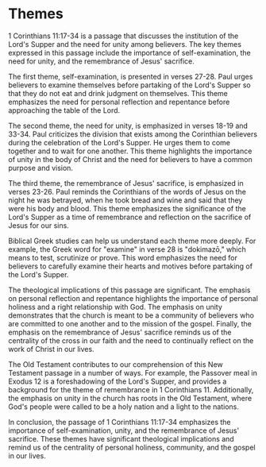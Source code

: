 # Themes

1 Corinthians 11:17-34 is a passage that discusses the institution of the Lord's Supper and the need for unity among believers. The key themes expressed in this passage include the importance of self-examination, the need for unity, and the remembrance of Jesus' sacrifice.

The first theme, self-examination, is presented in verses 27-28. Paul urges believers to examine themselves before partaking of the Lord's Supper so that they do not eat and drink judgment on themselves. This theme emphasizes the need for personal reflection and repentance before approaching the table of the Lord.

The second theme, the need for unity, is emphasized in verses 18-19 and 33-34. Paul criticizes the division that exists among the Corinthian believers during the celebration of the Lord's Supper. He urges them to come together and to wait for one another. This theme highlights the importance of unity in the body of Christ and the need for believers to have a common purpose and vision.

The third theme, the remembrance of Jesus' sacrifice, is emphasized in verses 23-26. Paul reminds the Corinthians of the words of Jesus on the night he was betrayed, when he took bread and wine and said that they were his body and blood. This theme emphasizes the significance of the Lord's Supper as a time of remembrance and reflection on the sacrifice of Jesus for our sins.

Biblical Greek studies can help us understand each theme more deeply. For example, the Greek word for "examine" in verse 28 is "dokimazō," which means to test, scrutinize or prove. This word emphasizes the need for believers to carefully examine their hearts and motives before partaking of the Lord's Supper.

The theological implications of this passage are significant. The emphasis on personal reflection and repentance highlights the importance of personal holiness and a right relationship with God. The emphasis on unity demonstrates that the church is meant to be a community of believers who are committed to one another and to the mission of the gospel. Finally, the emphasis on the remembrance of Jesus' sacrifice reminds us of the centrality of the cross in our faith and the need to continually reflect on the work of Christ in our lives.

The Old Testament contributes to our comprehension of this New Testament passage in a number of ways. For example, the Passover meal in Exodus 12 is a foreshadowing of the Lord's Supper, and provides a background for the theme of remembrance in 1 Corinthians 11. Additionally, the emphasis on unity in the church has roots in the Old Testament, where God's people were called to be a holy nation and a light to the nations.

In conclusion, the passage of 1 Corinthians 11:17-34 emphasizes the importance of self-examination, unity, and the remembrance of Jesus' sacrifice. These themes have significant theological implications and remind us of the centrality of personal holiness, community, and the gospel in our lives.

